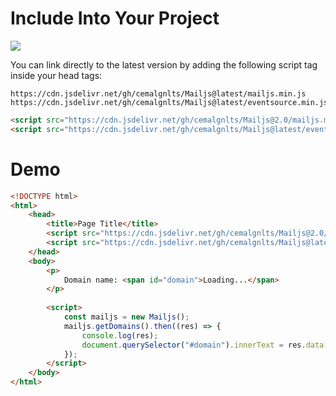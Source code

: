 # Include Into Your Project

[![](https://data.jsdelivr.com/v1/package/gh/cemalgnlts/Mailjs/badge)](https://www.jsdelivr.com/package/gh/cemalgnlts/Mailjs)

You can link directly to the latest version by adding the following script tag inside your head tags:

```
https://cdn.jsdelivr.net/gh/cemalgnlts/Mailjs@latest/mailjs.min.js
https://cdn.jsdelivr.net/gh/cemalgnlts/Mailjs@latest/eventsource.min.js
```

```html
<script src="https://cdn.jsdelivr.net/gh/cemalgnlts/Mailjs@2.0/mailjs.min.js"></script>
<script src="https://cdn.jsdelivr.net/gh/cemalgnlts/Mailjs@latest/eventsource.min.js"></script>
```

# Demo

```html
<!DOCTYPE html>
<html>
    <head>
        <title>Page Title</title>
        <script src="https://cdn.jsdelivr.net/gh/cemalgnlts/Mailjs@2.0/mailjs.min.js"></script>
        <script src="https://cdn.jsdelivr.net/gh/cemalgnlts/Mailjs@latest/eventsource.min.js"></script>
    </head>
    <body>
        <p>
            Domain name: <span id="domain">Loading...</span>
        </p>
        
        <script>
            const mailjs = new Mailjs();
            mailjs.getDomains().then((res) => {
                console.log(res);
                document.querySelector("#domain").innerText = res.data[0].domain;
            });
        </script>
    </body>
</html>
```
